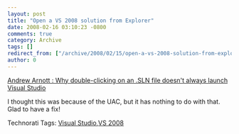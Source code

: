 ```yaml
---
layout: post
title: "Open a VS 2008 solution from Explorer"
date: 2008-02-16 03:10:23 -0800
comments: true
category: Archive
tags: []
redirect_from: ["/archive/2008/02/15/open-a-vs-2008-solution-from-explorer.aspx/"]
author: 0
---
```

<!-- more -->
<p><a href="http://blogs.msdn.com/andrewarnottms/archive/2008/02/13/why-double-clicking-on-an-sln-file-doesn-t-always-launch-visual-studio.aspx">Andrew Arnott : Why double-clicking on an .SLN file doesn't always launch Visual Studio</a> </p>  <p>I thought this was because of the UAC, but it has nothing to do with that.  Glad to have a fix!</p>  <div class="wlWriterSmartContent" id="scid:0767317B-992E-4b12-91E0-4F059A8CECA8:1b270169-93c7-4ed9-abf7-e7ed88aa16d1" style="padding-right: 0px; display: inline; padding-left: 0px; padding-bottom: 0px; margin: 0px; padding-top: 0px">Technorati Tags: <a href="http://technorati.com/tags/Visual%20Studio" rel="tag">Visual Studio</a>,<a href="http://technorati.com/tags/VS%202008" rel="tag">VS 2008</a></div>

